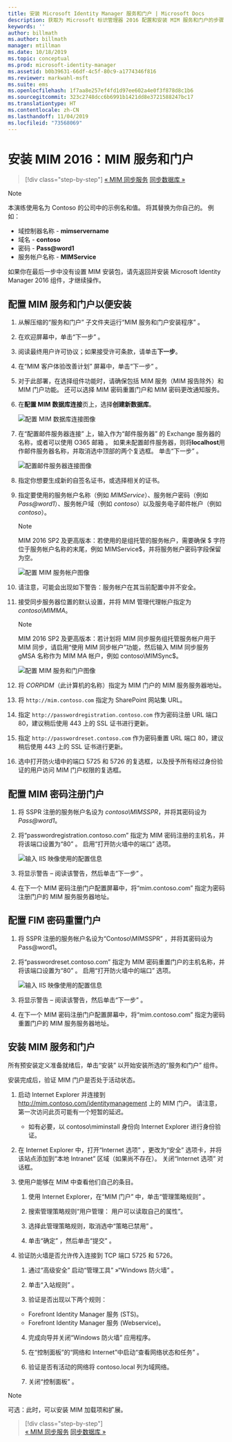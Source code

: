 ```yaml
---
title: 安装 Microsoft Identity Manager 服务和门户 | Microsoft Docs
description: 获取为 Microsoft 标识管理器 2016 配置和安装 MIM 服务和门户的步骤
keywords: ''
author: billmath
ms.author: billmath
manager: mtillman
ms.date: 10/18/2019
ms.topic: conceptual
ms.prod: microsoft-identity-manager
ms.assetid: b0b39631-66df-4c5f-80c9-a1774346f816
ms.reviewer: markwahl-msft
ms.suite: ems
ms.openlocfilehash: 1f7aa8e257ef4fd1d97ee602a4e0f3f878d8c1b6
ms.sourcegitcommit: 323c2748dcc6b6991b1421dd8e3721588247bc17
ms.translationtype: HT
ms.contentlocale: zh-CN
ms.lasthandoff: 11/04/2019
ms.locfileid: "73568069"
---
```

# <a name="install-mim-2016-mim-service-and-portal"></a>安装 MIM 2016：MIM 服务和门户

> [!div class="step-by-step"]
> [« MIM 同步服务](install-mim-sync.md)
> [同步数据库 »](install-mim-sync-ad-service.md)
 
> [!NOTE]
> 本演练使用名为 Contoso 的公司中的示例名和值。 将其替换为你自己的。 例如：
> - 域控制器名称 - **mimservername**
> - 域名 - **contoso**
> - 密码 - <strong>Pass@word1</strong>
> - 服务帐户名称 - **MIMService**

如果你在最后一步中没有设置 MIM 安装包，请先返回并安装 Microsoft Identity Manager 2016 组件，才继续操作。


## <a name="configure-mim-service-and-portal-for-installation"></a>配置 MIM 服务和门户以便安装

1. 从解压缩的“服务和门户”  子文件夹运行“MIM 服务和门户安装程序”  。

2. 在欢迎屏幕中，单击“下一步”  。

3. 阅读最终用户许可协议；如果接受许可条款，请单击**下一步**。

4. 在“MIM 客户体验改善计划”  屏幕中，单击“下一步”  。

5. 对于此部署，在选择组件功能时，请确保包括 MIM 服务（MIM 报告除外）和 MIM 门户功能。 还可以选择 MIM 密码重置门户和 MIM 密码更改通知服务。

6. 在**配置 MIM 数据库连接**页上，选择**创建新数据库**。

    ![配置 MIM 数据库连接图像](media/install-mim-service-portal/MIM_Install10.png)

7. 在“配置邮件服务器连接”  上，输入作为“邮件服务器”  的 Exchange 服务器的名称，或者可以使用 O365 邮箱  。 如果未配置邮件服务器，则将**localhost**用作邮件服务器名称，并取消选中顶部的两个复选框。 单击“下一步”  。

    ![配置邮件服务器连接图像](media/install-mim-service-portal/MIM_Install11.png)

8. 指定你想要生成新的自签名证书，或选择相关的证书。

9. 指定要使用的服务帐户名称（例如 *MIMService*）、服务帐户密码（例如 <em>Pass@word1</em>）、服务帐户域（例如 *contoso*）以及服务电子邮件帐户（例如 *contoso*）。
    >[!NOTE]
    >MIM 2016 SP2 及更高版本：若使用的是组托管的服务帐户，需要确保  $ 字符位于服务帐户名称的末尾，例如 MIMService$，并将服务帐户密码字段保留为空。

    ![配置 MIM 服务帐户图像](media/install-mim-service-portal/MIM_Install12.png)

10. 请注意，可能会出现如下警告：服务帐户在其当前配置中并不安全。

11. 接受同步服务器位置的默认设置，并将 MIM 管理代理帐户指定为 *contoso\MIMMA*。
    >[!NOTE]
    >MIM 2016 SP2 及更高版本：若计划将 MIM 同步服务组托管服务帐户用于 MIM 同步，请启用“使用 MIM 同步帐户”功能，然后输入 MIM 同步服务 gMSA 名称作为 MIM MA 帐户，例如 contoso\MIMSync$。 

    ![配置 MIM 服务和门户图像](media/install-mim-service-portal/MIM_Install13.png)

12. 将 *CORPIDM*（此计算机的名称）指定为 MIM 门户的 MIM 服务服务器地址。

13. 将 `http://mim.contoso.com` 指定为 SharePoint 网站集 URL。

14. 指定 `http://passwordregistration.contoso.com` 作为密码注册 URL 端口 80，建议稍后使用 443 上的 SSL 证书进行更新。

15. 指定 `http://passwordreset.contoso.com` 作为密码重置 URL 端口 80，建议稍后使用 443 上的 SSL 证书进行更新。

16. 选中打开防火墙中的端口 5725 和 5726 的复选框，以及授予所有经过身份验证的用户访问 MIM 门户权限的复选框。

## <a name="configure-mim-password-registration-portal"></a>配置 MIM 密码注册门户

1. 将 SSPR 注册的服务帐户名设为 *contoso\MIMSSPR*，并将其密码设为 <em>Pass@word1</em>。

2. 将“passwordregistration.contoso.com”  指定为 MIM 密码注册的主机名，并将该端口设置为“80”  。 启用“打开防火墙中的端口”  选项。

   ![输入 IIS 映像使用的配置信息](media/install-mim-service-portal/MIM_Install14.png)

3. 将显示警告 – 阅读该警告，然后单击“下一步”  。

4. 在下一个 MIM 密码注册门户配置屏幕中，将“mim.contoso.com”  指定为密码注册门户的 MIM 服务服务器地址。

## <a name="configure-mim-password-reset-portal"></a>配置 FIM 密码重置门户

1. 将 SSPR 注册的服务帐户名设为“Contoso\MIMSSPR”  ，并将其密码设为 Pass@word1。

2. 将“passwordreset.contoso.com”  指定为 MIM 密码重置门户的主机名称，并将该端口设置为“80”  。 启用“打开防火墙中的端口”  选项。

   ![输入 IIS 映像使用的配置信息](media/install-mim-service-portal/MIM_Install15.png)

3. 将显示警告 – 阅读该警告，然后单击“下一步”  。

4. 在下一个 MIM 密码注册门户配置屏幕中，将“mim.contoso.com”  指定为密码重置门户的 MIM 服务服务器地址。

## <a name="install-mim-service-and-portal"></a>安装 MIM 服务和门户

所有预安装定义准备就绪后，单击“安装”  以开始安装所选的“服务和门户”  组件。

安装完成后，验证 MIM 门户是否处于活动状态。

1. 启动 Internet Explorer 并连接到 http://mim.contoso.com/identitymanagement  上的 MIM 门户。 请注意，第一次访问此页可能有一个短暂的延迟。
    - 如有必要，以 contoso\miminstall  身份向 Internet Explorer 进行身份验证。

2. 在 Internet Explorer 中，打开“Internet 选项”  ，更改为“安全”  选项卡，并将该站点添加到“本地 Intranet”  区域（如果尚不存在）。  关闭“Internet 选项”  对话框。

3. 使用户能够在 MIM 中查看他们自己的条目。

    1.  使用 Internet Explorer，在“MIM 门户”  中，单击“管理策略规则”  。

    2.  搜索管理策略规则“用户管理：  用户可以读取自己的属性”。

    3.  选择此管理策略规则，取消选中“策略已禁用”  。

    4.  单击“确定”  ，然后单击“提交”  。

4.  验证防火墙是否允许传入连接到 TCP 端口 5725 和 5726。

    1.  通过“高级安全”  启动“管理工具” »“Windows 防火墙”  。

    2.  单击“入站规则”  。

    3.  验证是否出现以下两个规则：

    -   Forefront Identity Manager 服务 (STS)。
    -   Forefront Identity Manager 服务 (Webservice)。

    4.  完成向导并关闭“Windows 防火墙”  应用程序。

    5.  在“控制面板”的“网络和 Internet”中启动“查看网络状态和任务”  。

    6.  验证是否有活动的网络将 contoso.local 列为域网络。

    7.  关闭“控制面板”  。

> [!NOTE]
> 可选：此时，可以安装 MIM 加载项和扩展。
 
> [!div class="step-by-step"]  
> [« MIM 同步服务](install-mim-sync.md)
> [同步数据库 »](install-mim-sync-ad-service.md)
